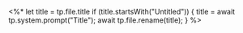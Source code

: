 
<%*
let title = tp.file.title 
if (title.startsWith("Untitled")) {
	title = await tp.system.prompt("Title");
	await tp.file.rename(title);
}
%>
